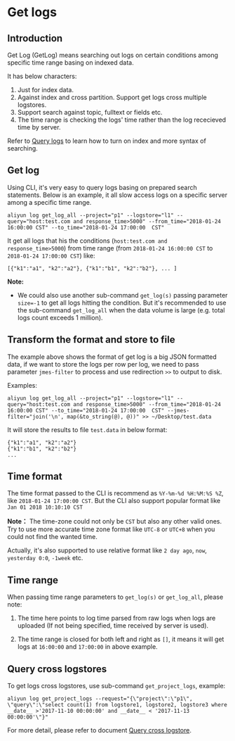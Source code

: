 # Get logs

## Introduction

Get Log (GetLog) means searching out logs on certain conditions among specific time range basing on indexed data.

It has below characters:

1. Just for index data.
2. Against index and cross partition. Support get logs cross multiple logstores.
3. Support search against topic, fulltext or fields etc.
4. The time range is checking the logs' time rather than the log rececieved time by server.

Refer to [Query logs](https://www.alibabacloud.com/help/doc-detail/43772.htm) to learn how to turn on index and more syntax of searching.

## Get log
Using CLI, it's very easy to query logs basing on prepared search statements. Below is an example, it all slow access logs on a specific server among a specific time range.

```shell
aliyun log get_log_all --project="p1" --logstore="l1" --query="host:test.com and response_time>5000" --from_time="2018-01-24 16:00:00 CST" --to_time="2018-01-24 17:00:00  CST"
```

It get all logs that his the conditions (`host:test.com and response_time>5000`) from time range (from `2018-01-24 16:00:00 CST` to `2018-01-24 17:00:00 CST`) like:

```shell
[{"k1":"a1", "k2":"a2"}, {"k1":"b1", "k2":"b2"}, ... ]
```

**Note:** 
- We could also use another sub-command `get_log(s)` passing parameter `size=-1` to get all logs hitting the condition. But it's recommended to use the sub-command `get_log_all` when the data volume is large (e.g. total logs count exceeds 1 million).


## Transform the format and store to file
The example above shows the format of get log is a big JSON formatted data, if we want to store the logs per row per log,  we need to pass parameter `jmes-filter` to process and use redirection `>>` to output to disk. 

Examples:

```shell
aliyun log get_log_all --project="p1" --logstore="l1" --query="host:test.com and response_time>5000" --from_time="2018-01-24 16:00:00 CST" --to_time="2018-01-24 17:00:00  CST" --jmes-filter="join('\n', map(&to_string(@), @))" >> ~/Desktop/test.data
``` 

It will store the results to file `test.data` in below format:

```shell
{"k1":"a1", "k2":"a2"}
{"k1":"b1", "k2":"b2"}
...
```

## Time format
The time format passed to the CLI is recommend as `%Y-%m-%d %H:%M:%S %Z`, like `2018-01-24 17:00:00 CST`. But the CLI also support popular format like `Jan 01 2018 10:10:10 CST`

**Note：** The time-zone could not only be `CST` but also any other valid ones. Try to use more accurate time zone format like `UTC-8` or `UTC+8` when you could not find the wanted time. 

Actually, it's also supported to use relative format like `2 day ago`, `now`, `yesterday 0:0`, `-1week` etc.

## Time range
When passing time range parameters to `get_log(s)` or `get_log_all`, please note:

1. The time here points to log time parsed from raw logs when logs are uploaded (If not being specified, time received by server is used).  

2. The time range is closed for both left and right as `[]`, it means it will get logs at `16:00:00` and `17:00:00` in above example.


## Query cross logstores

To get logs cross logstores, use sub-command `get_project_logs`, example:


```shell
aliyun log get_project_logs --request="{\"project\":\"p1\", \"query\":\"select count(1) from logstore1, logstore2, logstore3 where __date__ >'2017-11-10 00:00:00' and __date__ < '2017-11-13 00:00:00'\"}"
```

For more detail, please refer to document [Query cross logstore](https://www.alibabacloud.com/help/product/62650.htm).
